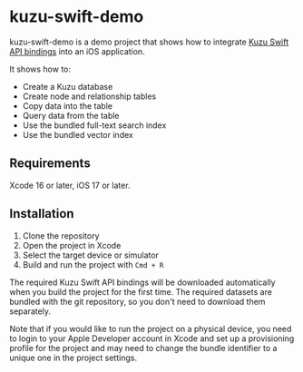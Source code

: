 # kuzu-swift-demo
kuzu-swift-demo is a demo project that shows how to integrate [Kuzu Swift API bindings](https://github.com/kuzudb/kuzu-swift) into an iOS application. 

It shows how to:
- Create a Kuzu database
- Create node and relationship tables
- Copy data into the table
- Query data from the table
- Use the bundled full-text search index
- Use the bundled vector index

## Requirements
Xcode 16 or later, iOS 17 or later.

## Installation
1. Clone the repository
2. Open the project in Xcode
3. Select the target device or simulator
4. Build and run the project with `Cmd + R`

The required Kuzu Swift API bindings will be downloaded automatically when you build the project for the first time. The required datasets are bundled with the git repository, so you don't need to download them separately.

Note that if you would like to run the project on a physical device, you need to login to your Apple Developer account in Xcode and set up a provisioning profile for the project and may need to change the bundle identifier to a unique one in the project settings.

